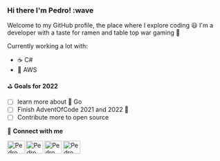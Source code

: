 ### Hi there I'm Pedro! :wave

Welcome to my GitHub profile, the place where I explore coding :smiley:
I'm a developer with a taste for ramen and table top war gaming :rocket:  

Currently working a lot with:

* :coffee: C#
* :telescope: AWS

 :golf: **Goals for 2022**

* [ ] learn more about :telescope: Go
* [ ] Finish AdventOfCode 2021 and 2022 :crystal_ball:
* [ ] Contribute more to open source

:link: **Connect with me**

[<img align="left" alt="Pedro Pereira | LinkedIn"  height="30" width="40"  src="https://raw.githubusercontent.com/rahuldkjain/github-profile-readme-generator/master/src/images/icons/Social/linked-in-alt.svg" />][linkedin][<img align="left" alt="Pedro Pereira | Twitter"  height="30" width="40"  src="https://raw.githubusercontent.com/rahuldkjain/github-profile-readme-generator/master/src/images/icons/Social/twitter.svg" />][twitter][<img align="left" alt="Pedro Pereira | Instagram"  height="30" width="40"  src="https://raw.githubusercontent.com/rahuldkjain/github-profile-readme-generator/master/src/images/icons/Social/stack-overflow.svg" />][stackoverflow][<img align="left" alt="Pedro Pereira | Instagram"  height="30" width="40"  src="https://raw.githubusercontent.com/rahuldkjain/github-profile-readme-generator/master/src/images/icons/Social/instagram.svg" />][instagram]

[twitter]: https://twitter.com/PNunoPereira
[linkedin]: https://www.linkedin.com/in/pnpereira/
[stackoverflow]: https://stackoverflow.com/users/1750472/pppereira
[instagram]: https://www.instagram.com/pednunmy_arts/
